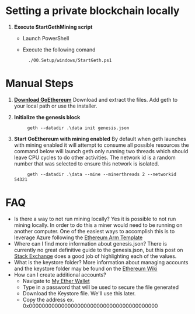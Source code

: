# Setting a private blockchain locally

1. **Execute StartGethMining script**
    * Launch PowerShell
    * Execute the following comand

            ./00.Setup/windows/StartGeth.ps1

# Manual Steps #
1. **[Download GoEthereum]**
    Download and extract the files. Add geth to your local path or use the installer.

2. **Initialize the genesis block**

            geth --datadir .\data init genesis.json

3. **Start GoEthereum with mining enabled**
    By default when geth launches with mining enabled it will attempt to consume all possible resources
    the command below will launch geth only running two threads which should leave CPU cycles to do other 
    activities. The network id is a random number that was selected to ensure this network is isolated.

            geth --datadir .\data --mine --minerthreads 2 --networkid 54321

# FAQ #
* Is there a way to not run mining locally?
    Yes it is possible to not run mining locally. In order to do this a miner would need to be running on another computer.
    One of the easiest ways to accomplish this is to leverage Azure following the [Ethereum Arm Template](https://github.com/EthereumEx/ethereum-arm-templates/tree/master/ethereum-consortium)
* Where can I find more information about genesis.json?
    There is currently no great definitive guide to the genesis.json, but  this post on [Stack Exchange](http://ethereum.stackexchange.com/questions/2376/what-does-each-genesis-json-parameter-mean) does a good job of highlighting each of the values.
* What is the keystore folder?
    More information about managing accounts and the keystore folder may be found on the [Ethereum Wiki](https://github.com/ethereum/go-ethereum/wiki/Managing-your-accounts) 
* How can I create additional accounts?
    * Navigate to [My Ether Wallet](http://myetherwallet.com)
    * Type in a password that will be used to secure the file generated
    * Download the Keystore file. We'll use this later.
    * Copy the address ex. 0x0000000000000000000000000000000000000000

  


[Download GoEthereum]:https://geth.ethereum.org/downloads/